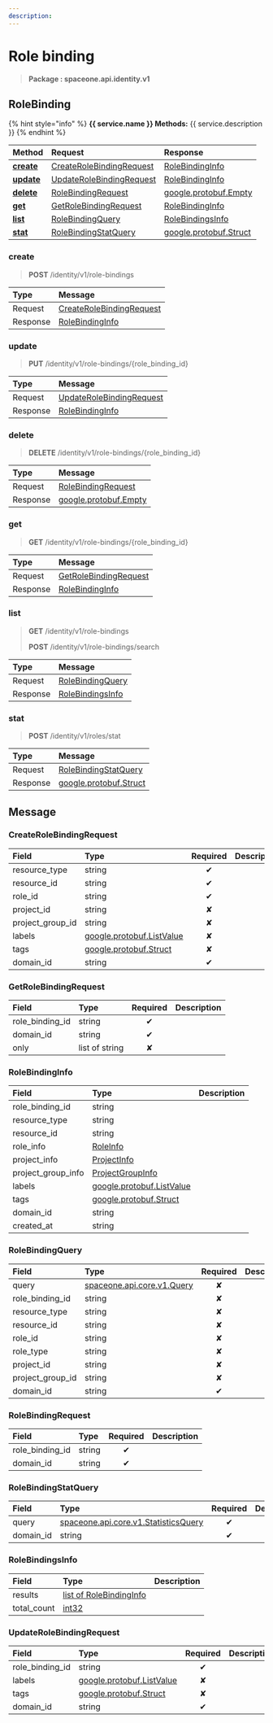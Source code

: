 ```yaml
---
description:  
---
```

# Role binding

>  **Package : spaceone.api.identity.v1**

## RoleBinding

{% hint style="info" %}
**{{ service.name }} Methods:**
{{ service.description }}
{%  endhint %}


| Method | Request | Response |
| :----- | :-------- | :-------- |
| [**create**](role-binding.md#create)|   [CreateRoleBindingRequest](role-binding.md#createrolebindingrequest) |   [RoleBindingInfo](role-binding.md#rolebindinginfo) |
| [**update**](role-binding.md#update)|   [UpdateRoleBindingRequest](role-binding.md#updaterolebindingrequest) |   [RoleBindingInfo](role-binding.md#rolebindinginfo) |
| [**delete**](role-binding.md#delete)|   [RoleBindingRequest](role-binding.md#rolebindingrequest) |  [google.protobuf.Empty](https://github.com/protocolbuffers/protobuf/blob/master/src/google/protobuf/empty.proto)|
| [**get**](role-binding.md#get)|   [GetRoleBindingRequest](role-binding.md#getrolebindingrequest) |   [RoleBindingInfo](role-binding.md#rolebindinginfo) |
| [**list**](role-binding.md#list)|   [RoleBindingQuery](role-binding.md#rolebindingquery) |   [RoleBindingsInfo](role-binding.md#rolebindingsinfo) |
| [**stat**](role-binding.md#stat)|   [RoleBindingStatQuery](role-binding.md#rolebindingstatquery) |  [google.protobuf.Struct](https://github.com/protocolbuffers/protobuf/blob/master/src/google/protobuf/struct.proto)| 
 

 
### create
> **POST** /identity/v1/role-bindings
>


| Type | Message |
| :--- | :--- |
| Request | [CreateRoleBindingRequest](role-binding.md#createrolebindingrequest) |
| Response |  [RoleBindingInfo](role-binding.md#rolebindinginfo)  |
 
 

 
### update
> **PUT** /identity/v1/role-bindings/{role_binding_id}
>


| Type | Message |
| :--- | :--- |
| Request | [UpdateRoleBindingRequest](role-binding.md#updaterolebindingrequest) |
| Response |  [RoleBindingInfo](role-binding.md#rolebindinginfo)  |
 
 

 
### delete
> **DELETE** /identity/v1/role-bindings/{role_binding_id}
>


| Type | Message |
| :--- | :--- |
| Request | [RoleBindingRequest](role-binding.md#rolebindingrequest) |
| Response | [google.protobuf.Empty](https://github.com/protocolbuffers/protobuf/blob/master/src/google/protobuf/empty.proto) |
 
 

 
### get
> **GET** /identity/v1/role-bindings/{role_binding_id}
>


| Type | Message |
| :--- | :--- |
| Request | [GetRoleBindingRequest](role-binding.md#getrolebindingrequest) |
| Response |  [RoleBindingInfo](role-binding.md#rolebindinginfo)  |
 
 

 
### list
> **GET** /identity/v1/role-bindings
>
> **POST** /identity/v1/role-bindings/search



| Type | Message |
| :--- | :--- |
| Request | [RoleBindingQuery](role-binding.md#rolebindingquery) |
| Response |  [RoleBindingsInfo](role-binding.md#rolebindingsinfo)  |
 
 

 
### stat
> **POST** /identity/v1/roles/stat
>


| Type | Message |
| :--- | :--- |
| Request | [RoleBindingStatQuery](role-binding.md#rolebindingstatquery) |
| Response | [google.protobuf.Struct](https://github.com/protocolbuffers/protobuf/blob/master/src/google/protobuf/struct.proto) |


## 

## Message

### CreateRoleBindingRequest
| Field | Type | Required | Description |
| :--- | :--- | :---: | :--- |
| resource_type |string|✔| |
| resource_id |string|✔| |
| role_id |string|✔| |
| project_id |string|✘| |
| project_group_id |string|✘| |
| labels |[google.protobuf.ListValue](https://developers.google.com/protocol-buffers/docs/reference/overview)|✘| |
| tags |[google.protobuf.Struct](https://github.com/protocolbuffers/protobuf/blob/master/src/google/protobuf/struct.proto)|✘| |
| domain_id |string|✔| |

### GetRoleBindingRequest
| Field | Type | Required | Description |
| :--- | :--- | :---: | :--- |
| role_binding_id |string|✔| |
| domain_id |string|✔| |
| only |list of string|✘| |

### RoleBindingInfo
| Field | Type |  Description |
| :--- | :--- | :--- |
| role_binding_id |string | |
| resource_type |string | |
| resource_id |string | |
| role_info |[RoleInfo](role-binding.md#roleinfo) | |
| project_info |[ProjectInfo](role-binding.md#projectinfo) | |
| project_group_info |[ProjectGroupInfo](role-binding.md#projectgroupinfo) | |
| labels |[google.protobuf.ListValue](https://developers.google.com/protocol-buffers/docs/reference/overview) | |
| tags |[google.protobuf.Struct](https://github.com/protocolbuffers/protobuf/blob/master/src/google/protobuf/struct.proto) | |
| domain_id |string | |
| created_at |string | |

### RoleBindingQuery
| Field | Type | Required | Description |
| :--- | :--- | :---: | :--- |
| query |[spaceone.api.core.v1.Query](https://spaceone-dev.gitbook.io/api-reference/common-v1/search-query)|✘| |
| role_binding_id |string|✘| |
| resource_type |string|✘| |
| resource_id |string|✘| |
| role_id |string|✘| |
| role_type |string|✘| |
| project_id |string|✘| |
| project_group_id |string|✘| |
| domain_id |string|✔| |

### RoleBindingRequest
| Field | Type | Required | Description |
| :--- | :--- | :---: | :--- |
| role_binding_id |string|✔| |
| domain_id |string|✔| |

### RoleBindingStatQuery
| Field | Type | Required | Description |
| :--- | :--- | :---: | :--- |
| query |[spaceone.api.core.v1.StatisticsQuery](https://spaceone-dev.gitbook.io/api-reference/common-v1/statistics-query)|✔| |
| domain_id |string|✔| |

### RoleBindingsInfo
| Field | Type |  Description |
| :--- | :--- | :--- |
| results |[list of RoleBindingInfo](role-binding.md#rolebindinginfo) | |
| total_count |[int32](https://github.com/protocolbuffers/protobuf/blob/master/src/google/protobuf/type.proto) | |

### UpdateRoleBindingRequest
| Field | Type | Required | Description |
| :--- | :--- | :---: | :--- |
| role_binding_id |string|✔| |
| labels |[google.protobuf.ListValue](https://developers.google.com/protocol-buffers/docs/reference/overview)|✘| |
| tags |[google.protobuf.Struct](https://github.com/protocolbuffers/protobuf/blob/master/src/google/protobuf/struct.proto)|✘| |
| domain_id |string|✔| |
